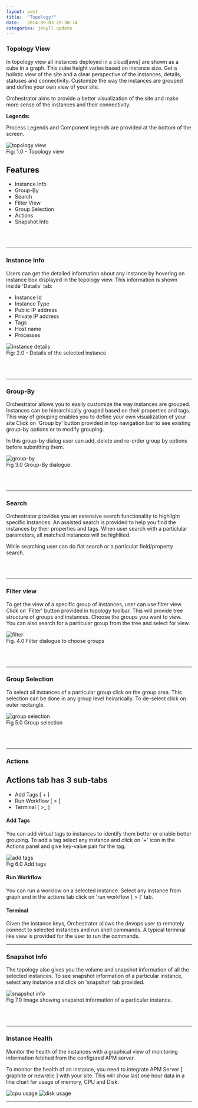 ```yaml
---
layout: post
title:  "Topology!"
date:   2014-09-03 20:30:34
categories: jekyll update
---
```


### Topology View

In topology view all instances deployed in a cloud[aws] are shown as a cube in a graph. 
This cube height varies based on instance size.
Get a holistic view of the site and a clear perspective of the instances, details, statuses and connectivity.
Customize the way the instances are grouped and define your own view of your site.  

Orchestrator aims to provide a better visualization of the site and make more sense of the instances and their connectivity.

**Legends:**
    
Process Legends and Component legends are provided at the bottom of the screen.

![topology view][topologyview]  
Fig: 1.0 - Topology view

    
## Features
* Instance Info
* Group-By
* Search
* Filter View
* Group Selection
* Actions
* Snapshot Info


<br/><br/>

***

### Instance Info

Users can get the detailed information about any instance by hovering on instance box displayed in the topology view. 
This information is shown inside 'Details' tab:

* Instance Id
* Instance Type
* Public IP address
* Private IP address
* Tags
* Host name
* Processes


![instance details][instancedetails]  
Fig: 2.0 - Details of the selected instance

<br/><br/>

***

### Group-By

Orchestrator allows you to easily customize the way instances are grouped. Instances can be hierarchically grouped
based on their properties and tags. This way of grouping enables you to define your own visualization of your site
Click on 'Group by' button provided in top navigation bar to see existing group-by options or to modify grouping.   

In this group-by dialog user can add, delete and re-order group by options before submitting them.

![group-by][groupby]  
Fig 3.0 Group-By dialogue

<br/><br/>

***

### Search

Orchestrator provides you an extensive search functionality to highlight specific instances. An assisted search is 
provided to help you find the instances by their properties and tags.
When user search with a particlular parameters, all matched instances will be highlited.  

While searching user can do flat search or a particular field/property search.

<br/><br/>

***


### Filter view

To get the view of a specific group of instances, user can use filter view.
Click on 'Filter' button provided in topology toolbar. This will provide tree structure of groups and instances.
Choose the groups you want to view. You can also search for a particular group from the tree and select for view.


![filter][filter]  
Fig. 4.0 Filter dialogue to choose groups

<br/><br/>

***

### Group Selection

To select all instances of a particular group click on the group area. This selection can be done in any group
level heirarically. To de-select click on outer rectangle.  

![group selection][groupselection]  
Fig 5.0 Group selection

<br/><br/>

***

### Actions

## Actions tab has 3 sub-tabs 

* Add Tags [ + ]
* Run Workflow [ > ]
* Terminal [ >_ ]

#### Add Tags

You can add virtual tags to instances to identify them better or enable better grouping. To add a tag select any
instance and click on '+' icon in the Actions panel and give key-value pair for the tag.
    
![add tags][addtags]  
Fig 6.0 Add tags

#### Run Workflow

You can run a worklow on a selected instance. Select any instance from graph and in the actions tab click on 'run workflow [ > ]' tab.

#### Terminal

Given the instance keys, Orchestrator allows the devops user to remotely connect to selected instances and run shell commands.
A typical terminal like view is provided for the user to run the commands.

***

### Snapshot Info

The topology also gives you the volume and snapshot information of all the selected instances. To see snapshot
information    of a particular instance, select any instance and click on 'snapshot' tab provided.
    
![snapshot info][snapshotinfo]  
Fig 7.0 Image showing snapshot information of a particular instance.

<br/><br/>

***


### Instance Health

Monitor the health of the instances with a graphical view of monitoring information fetched from the configured APM
server.

To monitor the health of an instance, you need to integrate APM Server [ graphite or newrelic ] with your site.
This will show last one hour data in a line chart for usage of memory, CPU and Disk.

![cpu usage][cpuusage] ![disk usage][diskusage]

***
[topologyview]: /assets/images/topologyview.png
[instancedetails]: /assets/images/instance_details01.png
[groupby]: /assets/images/groupby.png
[filter]: /assets/images/view_filter01.png
[groupselection]: /assets/images/groupselection.png
[addtags]: /assets/images/addtags.png
[snapshotinfo]: /assets/images/snapshot.png
[cpuusage]: /assets/images/cpu_usage.png
[diskusage]: /assets/images/disk_usage.png

